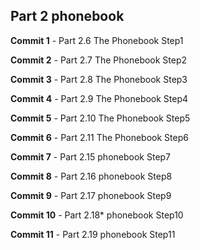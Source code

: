 ## Part 2 phonebook


**Commit 1** - Part 2.6 The Phonebook Step1

**Commit 2** - Part 2.7 The Phonebook Step2

**Commit 3** - Part 2.8 The Phonebook Step3

**Commit 4** - Part 2.9 The Phonebook Step4

**Commit 5** - Part 2.10 The Phonebook Step5

**Commit 6** - Part 2.11 The Phonebook Step6

**Commit 7** - Part 2.15 phonebook Step7

**Commit 8** - Part 2.16 phonebook Step8

**Commit 9** - Part 2.17 phonebook Step9

**Commit 10** - Part 2.18* phonebook Step10

**Commit 11** - Part 2.19 phonebook Step11





